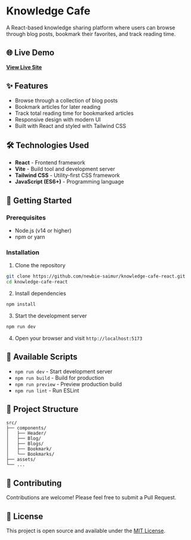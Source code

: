 # Knowledge Cafe

A React-based knowledge sharing platform where users can browse through blog posts, bookmark their favorites, and track reading time.

## 🌐 Live Demo
**[View Live Site](https://animated-taste.surge.sh/)**

## ✨ Features
- Browse through a collection of blog posts
- Bookmark articles for later reading
- Track total reading time for bookmarked articles
- Responsive design with modern UI
- Built with React and styled with Tailwind CSS

## 🛠️ Technologies Used
- **React** - Frontend framework
- **Vite** - Build tool and development server
- **Tailwind CSS** - Utility-first CSS framework
- **JavaScript (ES6+)** - Programming language

## 🚀 Getting Started

### Prerequisites
- Node.js (v14 or higher)
- npm or yarn

### Installation
1. Clone the repository
```bash
git clone https://github.com/newbie-saimur/knowledge-cafe-react.git
cd knowledge-cafe-react
```

2. Install dependencies
```bash
npm install
```

3. Start the development server
```bash
npm run dev
```

4. Open your browser and visit `http://localhost:5173`

## 📝 Available Scripts
- `npm run dev` - Start development server
- `npm run build` - Build for production
- `npm run preview` - Preview production build
- `npm run lint` - Run ESLint

## 📂 Project Structure
```
src/
├── components/
│   ├── Header/
│   ├── Blog/
│   ├── Blogs/
│   ├── Bookmark/
│   └── Bookmarks/
├── assets/
└── ...
```

## 🤝 Contributing
Contributions are welcome! Please feel free to submit a Pull Request.

## 📄 License
This project is open source and available under the [MIT License](LICENSE).
